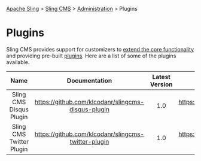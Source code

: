 <!-- Licensed to the Apache Software Foundation (ASF) under one or more contributor 
	license agreements. See the NOTICE file distributed with this work for additional 
	information regarding copyright ownership. The ASF licenses this file to 
	you under the Apache License, Version 2.0 (the "License"); you may not use 
	this file except in compliance with the License. You may obtain a copy of 
	the License at http://www.apache.org/licenses/LICENSE-2.0 Unless required 
	by applicable law or agreed to in writing, software distributed under the 
	License is distributed on an "AS IS" BASIS, WITHOUT WARRANTIES OR CONDITIONS 
	OF ANY KIND, either express or implied. See the License for the specific 
	language governing permissions and limitations under the License. -->
[Apache Sling](https://sling.apache.org) > [Sling CMS](https://github.com/apache/sling-org-apache-sling-app-cms) > [Administration](administration.md) > Plugins

# Plugins

Sling CMS provides support for customizers to [extend the core functionality](extending.md) and providing pre-built [plugins](creating-plugins.md). Here are a list of some of the plugins available.

**Name**|**Documentation**|**Latest Version**|**Download**
:-----:|:-----:|:-----:|:-----:
Sling CMS Disqus Plugin|https://github.com/klcodanr/slingcms-disqus-plugin|1.0|https://github.com/klcodanr/slingcms-disqus-plugin/releases
Sling CMS Twitter Plugin|https://github.com/klcodanr/slingcms-twitter-plugin|1.0|https://github.com/klcodanr/slingcms-twitter-plugin/releases/

